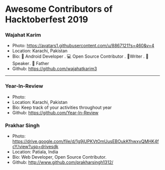 # Awesome Contributors of Hacktoberfest 2019

### Wajahat Karim
- Photo: https://avatars1.githubusercontent.com/u/8867121?s=460&v=4
- Location: Karachi, Pakistan
- Bio: 📱 Android Developer . 💻 Open Source Contributor . 📝Writer . 🎤 Speaker . 👶 Father 
- Github: https://github.com/wajahatkarim3

-----------

### Year-In-Review
- Photo: 
- Location: Karachi, Pakistan
- Bio: Keep track of your activities throughout year
- Github: https://github.com/Year-In-Review
### Prakhar Singh
- Photo: https://drive.google.com/file/d/1g9jUPKVtOmUusEBOukKfhwxyQMHK4fcY/view?usp=drivesdk
- Location: Patiala, India
- Bio: Web Developer, Open Source Contributor. 
- Github: http://www.github.com/prakharsingh1312/
